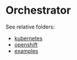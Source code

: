 
# Orchestrator

See relative folders:

- [kubernetes](./k8s)
- [openshift](./openshift)
- [examples](./examples)
